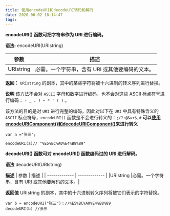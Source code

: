 ```yaml
---
title: 使用encodeURI和decodeURI转码和解码
date: 2020-06-02 18:14:47
tags:
---
```

**encodeURI() 函数可把字符串作为 URI 进行编码。**

**语法:**
encodeURI(URIstring)

| 参数 | 描述 |
| ------------- | ------------- |
|URIstring |必需。一个字符串，含有 URI 或其他要编码的文本。|

**返回：**
`URIstring` 的副本，其中的某些字符将被十六进制的转义序列进行替换。

**说明**
该方法不会对 `ASCII` 字母和数字进行编码，也不会对这些 ASCII 标点符号进行编码： `- _ . ! ~ * ' ( )` 。
<!-- more -->
该方法的目的是对 `URI` 进行完整的编码，因此对以下在 `URI` 中具有特殊含义的 `ASCII` 标点符号，`encodeURI()` 函数是不会进行转义的：`;/?:@&=+$,#`
**可以[使用encodeURIComponent()和decodeURIComponent()](https://blog.csdn.net/qq_39712029/article/details/81003518)来进行转义**

```
var a ="张三";

encodeURI(a)// "%E5%BC%A0%E4%B8%89"
```

**decodeURI() 函数可对 encodeURI() 函数编码过的 URI 进行解码。**

**语法**
decodeURI(URIstring)

**描述**
| 参数 | 描述 |
| ------------- | ------------- |
|URIstring |必需。一个字符串，含有 URI 或其他要解码的文本。|

**返回值**
URIstring 的副本，其中的十六进制转义序列将被它们表示的字符替换。

```
var b = encodeURI("张三")；//%E5%BC%A0%E4%B8%89
decodeURI(b) //张三
```

